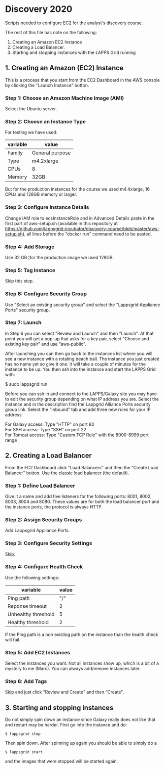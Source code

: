 # Discovery 2020

Scripts needed to configure EC2 for the analyst's discovery course. 

The rest of this file has note on the following:

1. Creating an Amazon EC2 Instance
2. Creating a Load Balancer.
3. Starting and stopping instances with the LAPPS Grid running


## 1. Creating an Amazon (EC2) Instance

This is a process that you start from the EC2 Dashboard in the AWS console by clicking the "Launch Instance" button.

### Step 1: Choose an Amazon Machine Image (AMI)

Select the Ubuntu server.

### Step 2: Choose an Instance Type

For testing we have used:

| variable   | value           |
| ---------- | --------------- |
| Family     | General purpose |
| Type       | m4.2xlarge      |
| CPUs       | 8               |
| Memory     | 32GB            |

But for the production instances for the course we used m4.4xlarge, 16 CPUs and 128GB memory or larger.

### Step 3: Configure Instance Details

Change IAM role to ecsInstanceRole and in Advanced Details paste in the first part of aws-setup.sh (available in this repository at https://github.com/lappsgrid-incubator/discovery-course/blob/master/aws-setup.sh), all lines before the "docker run" command need to be pasted.

### Step 4: Add Storage

Use 32 GB (for the production image we used 128GB.

### Step 5: Tag Instance

Skip this step.

### Step 6: Configure Security Group

Use "Select an existing security group" and select the "Lappsgrid Appliance Ports" security group.

### Step 7: Launch

In Step 6 you can select "Review and Launch" and then "Launch". At that point you will get a pop-up that asks for a key pair, select "Choose and existing key pair" and use "aws-public".

After launching you can then go back to the instances list where you will see a new instance with a rotating beach ball. The instance you just created has no name yet so give it one. It will take a couple of minutes for the instance to be up. You then ssh into the instance and start the LAPPS Grid with:

$ sudo lappsgrid run

Before you can ssh in and connect to the LAPPS/Galaxy site you may have to edit the security group depending on what IP address you are. Select the instance and in the description find the Lappgrid Alliance Ports security group link. Select the "Inbound" tab and add three new rules for your IP address: 

For Galaxy access: Type "HTTP" on port 80<br/>
For SSH access: Type "SSH" on port 22<br/>
For Tomcat access: Type "Custom TCP Rule" with the 8000-8999 port range


## 2. Creating a Load Balancer

From the EC2 Dashboard click "Load Balancers" and then the "Create Load Balancer" button. Use the classic load balancer (the default).

### Step 1: Define Load Balancer

Give it a name and add five listeners for the following ports: 8001, 8002, 8003, 8004 and 8080. These values are for both the load balancer port and the instance ports, the protocol is always HTTP.

### Step 2: Assign Security Groups

Add Lappsgrid Appliance Ports.

### Step 3: Configure Security Settings

Skip.

### Step 4: Configure Health Check

Use the following settings:

| variable            | value |
| ------------------- | ----  |
| Ping path           | "/"   |
| Reponse timeout     | 2     |
| Unhealthy threshold | 5     |
| Healthy threshold   | 2     |

If the Ping path is a non existing path on the instance than the health check will fail.

### Step 5: Add EC2 Instances

Select the instances you want. Not all instances show up, which is a bit of a mystery to me (Marc). You can always add/remove instances later.

### Step 6: Add Tags

Skip and just click "Review and Create" and then "Create".


<a name="restart"></a>
## 3. Starting and stopping instances

Do not simply spin down an instance since Galaxy really does not like that and restart may be harder. First go into the instance and do:

```$ lappsgrid stop```

Then spin down. After spinning up again you should be able to simply do a

```$ lappsgrid start```

and the images that were stopped will be started again.
